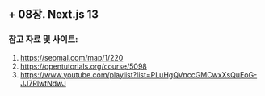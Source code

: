 ## + 08장. Next.js 13


### 참고 자료 및 사이트: 
1. https://seomal.com/map/1/220
2. https://opentutorials.org/course/5098
3. https://www.youtube.com/playlist?list=PLuHgQVnccGMCwxXsQuEoG-JJ7RlwtNdwJ
